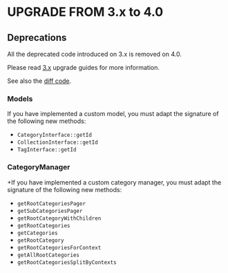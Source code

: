 UPGRADE FROM 3.x to 4.0
=======================

## Deprecations

All the deprecated code introduced on 3.x is removed on 4.0.

Please read [3.x](https://github.com/sonata-project/SonataClassificationBundle/tree/3.x) upgrade guides for more information.

See also the [diff code](https://github.com/sonata-project/SonataClassificationBundle/compare/3.x...4.0.0).

### Models
If you have implemented a custom model, you must adapt the signature of the following new methods:
 * `CategoryInterface::getId`
 * `CollectionInterface::getId`
 * `TagInterface::getId`

### CategoryManager
+If you have implemented a custom category manager, you must adapt the signature of the following new methods:
 * `getRootCategoriesPager`
 * `getSubCategoriesPager`
 * `getRootCategoryWithChildren`
 * `getRootCategories`
 * `getCategories`
 * `getRootCategory`
 * `getRootCategoriesForContext`
 * `getAllRootCategories`
 * `getRootCategoriesSplitByContexts`
